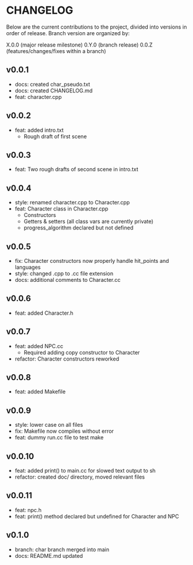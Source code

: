 # CHANGELOG
Below are the current contributions to the project, divided into versions in order of release. Branch version are organized by:

X.0.0 (major release milestone)
0.Y.0 (branch release)
0.0.Z (features/changes/fixes within a branch)

## v0.0.1
- docs: created char_pseudo.txt
- docs: created CHANGELOG.md
- feat: character.cpp

## v0.0.2
- feat: added intro.txt
  - Rough draft of first scene

## v0.0.3
- feat: Two rough drafts of second scene in intro.txt

## v0.0.4
- style: renamed character.cpp to Character.cpp
- feat: Character class in Character.cpp
  - Constructors
  - Getters & setters (all class vars are currently private)
  - progress_algorithm declared but not defined

## v0.0.5
- fix: Character constructors now properly handle hit_points and languages
- style: changed .cpp to .cc file extension
- docs: additional comments to Character.cc

## v0.0.6
- feat: added Character.h

## v0.0.7
- feat: added NPC.cc
  - Required adding copy constructor to Character
- refactor: Character constructors reworked

## v0.0.8
- feat: added Makefile

## v0.0.9
- style: lower case on all files
- fix: Makefile now compiles without error
- feat: dummy run.cc file to test make

## v0.0.10
- feat: added print() to main.cc for slowed text output to sh
- refactor: created doc/ directory, moved relevant files

## v0.0.11
- feat: npc.h
- feat: print() method declared but undefined for Character and NPC

## v0.1.0
- branch: char branch merged into main
- docs: README.md updated